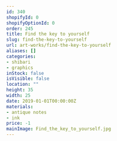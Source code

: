 ```yaml
---
id: 340
shopifyId: 0
shopifyOptionId: 0
order: 245
title: Find the key to yourself
slug: find-the-key-to-yourself
url: art-works/find-the-key-to-yourself
aliases: []
categories:
- shibari
- graphics
inStock: false
isVisible: false
location: ""
height: 35
width: 25
date: 2019-01-01T00:00:00Z
materials:
- antique notes
- ink
price: -1
mainImage: Find_the_key_to_yourself.jpg
---
```

